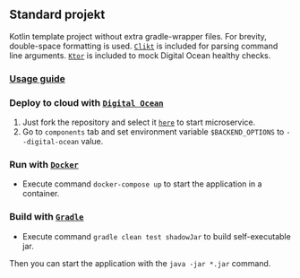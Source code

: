 ## Standard projekt

Kotlin template project without extra gradle-wrapper files. For brevity, double-space formatting is
used. [`Clikt`](https://ajalt.github.io/clikt/whyclikt/) is included for parsing command line arguments. [`Ktor`](https://ktor.io/) is included to mock Digital Ocean healthy checks.

### [Usage guide](https://docs.github.com/en/github/creating-cloning-and-archiving-repositories/creating-a-repository-from-a-template#creating-a-repository-from-a-template)

### Deploy to cloud with [`Digital Ocean`](https://cloud.digitalocean.com/)

1. Just fork the repository and select it [`here`](https://cloud.digitalocean.com/apps) to start microservice.
1. Go to `components` tab and set environment variable `$BACKEND_OPTIONS` to `--digital-ocean` value.

### Run with [`Docker`](https://www.docker.com/products/docker-desktop)

* Execute command `docker-compose up` to start the application in a container.

### Build with [`Gradle`](https://gradle.org/)

* Execute command `gradle clean test shadowJar` to build self-executable jar.

Then you can start the application with the `java -jar *.jar` command.
